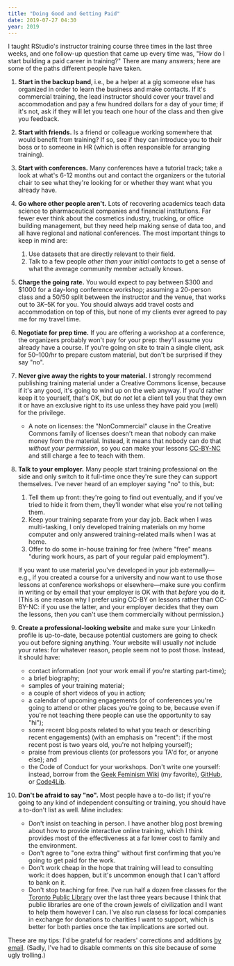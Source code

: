 ```yaml
---
title: "Doing Good and Getting Paid"
date: 2019-07-27 04:30
year: 2019
---
```


I taught RStudio's instructor training course three times in the last three weeks,
and one follow-up question that came up every time was,
"How do I start building a paid career in training?"
There are many answers;
here are some of the paths different people have taken.

1.  **Start in the backup band**,
    i.e.,
    be a helper at a gig someone else has organized
    in order to learn the business and make contacts.
    If it's commercial training,
    the lead instructor should cover your travel and accommodation
    and pay a few hundred dollars for a day of your time;
    if it's not,
    ask if they will let you teach one hour of the class and then give you feedback.

1.  **Start with friends.**
    Is a friend or colleague working somewhere that would benefit from training?
    If so, see if they can introduce you to their boss
    or to someone in HR (which is often responsible for arranging training).

1.  **Start with conferences.**
    Many conferences have a tutorial track;
    take a look at what's 6-12 months out and contact the organizers
    or the tutorial chair
    to see what they're looking for
    or whether they want what you already have.

1.  **Go where other people aren't.**
    Lots of recovering academics teach data science to pharmaceutical companies and financial institutions.
    Far fewer ever think about the cosmetics industry, trucking, or office building management,
    but they need help making sense of data too,
    and all have regional and national conferences.
    The most important things to keep in mind are:

    1.  Use datasets that are directly relevant to their field.
    2.  Talk to a few people *other than your initial contacts*
        to get a sense of what the average community member actually knows.

1.  **Charge the going rate.**
    You would expect to pay between $300 and $1000 for a day-long conference workshop;
    assuming a 20-person class and a 50/50 split between the instructor and the venue,
    that works out to $3K–$5K for you.
    You should always add travel costs and accommodation on top of this,
    but none of my clients ever agreed to pay me for my travel time.

1.  **Negotiate for prep time.**
    If you are offering a workshop at a conference,
    the organizers probably won't pay for your prep:
    they'll assume you already have a course.
    If you're going on site to train a single client,
    ask for $50–$100/hr to prepare custom material,
    but don't be surprised if they say "no".

1.  **Never give away the rights to your material.**
    I strongly recommend publishing training material under a Creative Commons license,
    because if it's any good,
    it's going to wind up on the web anyway.
    If you'd rather keep it to yourself, that's OK,
    but do *not* let a client tell you that they own it or have an exclusive right to its use
    unless they have paid you (well) for the privilege.

    -   A note on licenses: the "NonCommercial" clause in the Creative Commons family of licenses
        doesn't mean that nobody can make money from the material.
        Instead, it means that nobody can do that *without your permission*,
        so you can make your lessons [CC-BY-NC](https://creativecommons.org/licenses/by-nc/4.0/)
        and still charge a fee to teach with them.

1.  **Talk to your employer.**
    Many people start training professional on the side
    and only switch to it full-time once they're sure they can support themselves.
    I've never heard of an employer saying "no" to this,
    but:

    1.  Tell them up front: they're going to find out eventually,
        and if you've tried to hide it from them,
        they'll wonder what else you're not telling them.
    2.  Keep your training separate from your day job.
        Back when I was multi-tasking,
        I only developed training materials on my home computer
        and only answered training-related mails when I was at home.
    3.  Offer to do some in-house training for free
        (where "free" means "during work hours, as part of your regular paid employment").

    If you want to use material you've developed in your job externally—e.g.,
    if you created a course for a university and now want to use those lessons
    at conference workshops or elsewhere—make sure you confirm in writing or by email
    that your employer is OK with that *before* you do it.
    (This is one reason why I prefer using CC-BY on lessons rather than CC-BY-NC:
    if you use the latter,
    and your employer decides that they own the lessons,
    then *you* can't use them commercially without permission.)

1.  **Create a professional-looking website**
    and make sure your LinkedIn profile is up-to-date,
    because potential customers are going to check you out before signing anything.
    Your website will usually *not* include your rates:
    for whatever reason, people seem not to post those.
    Instead, it should have:

    -   contact information (*not* your work email if you're starting part-time);
    -   a brief biography;
    -   samples of your training material;
    -   a couple of short videos of you in action;
    -   a calendar of upcoming engagements
        (or of conferences you're going to attend or other places you're going to be,
        because even if you're not teaching there
        people can use the opportunity to say "hi");
    -   some recent blog posts related to what you teach or describing recent engagements)
        (with an emphasis on "recent":
        if the most recent post is two years old, you're not helping yourself);
    -   praise from previous clients
        (or professors you TA'd for,
        or anyone else);
        and
    -   the Code of Conduct for your workshops.
        Don't write one yourself:
        instead, borrow from
        the [Geek Feminism Wiki](https://geekfeminism.wikia.org/wiki/Conference_anti-harassment/Policy) (my favorite),
        [GitHub](https://help.github.com/en/articles/github-event-code-of-conduct),
        or [Code4Lib](https://github.com/code4lib/code-of-conduct/blob/master/code_of_conduct.md).

10. **Don't be afraid to say "no".**
    Most people have a to-do list;
    if you're going to any kind of independent consulting or training,
    you should have a to-don't list as well.
    Mine includes:
    -   Don't insist on teaching in person.
        I have another blog post brewing about how to provide interactive online training,
        which I think provides most of the effectiveness
        at a far lower cost to family and the environment.
    -   Don't agree to "one extra thing" without first confirming that you're going to get paid for the work.
    -   Don't work cheap in the hope that training will lead to consulting work:
        it does happen,
        but it's uncommon enough that I can't afford to bank on it.
    -   Don't stop teaching for free.
        I've run half a dozen free classes for the [Toronto Public Library](https://www.torontopubliclibrary.ca/)
        over the last three years
        because I think that public libraries are one of the crown jewels of civilization
        and I want to help them however I can.
        I've also run clasess for local companies in exchange for donations to charities I want to support,
        which is better for both parties once the tax implications are sorted out.

These are my tips:
I'd be grateful for readers' corrections and additions
[by email](mailto:gvwilson@third-bit.com).
(Sadly,
I've had to disable comments on this site because of some ugly trolling.)
